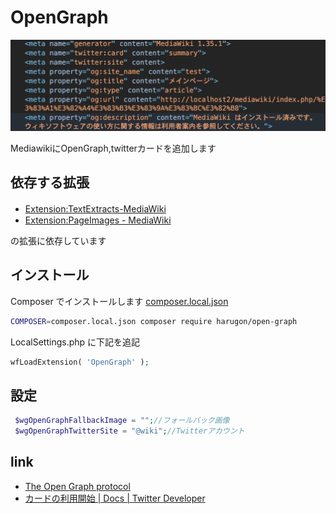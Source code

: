# OpenGraph
![MediawikiにOpenGraph](https://github.com/harugon/OpenGraph/blob/main/.gituhb/screenshot/opengraph.png?raw=true "OpenGraph")

MediawikiにOpenGraph,twitterカードを追加します

## 依存する拡張
* [Extension:TextExtracts\-MediaWiki](https://www.mediawiki.org/wiki/Extension:TextExtracts/ja)　
* [Extension:PageImages \- MediaWiki](https://www.mediawiki.org/wiki/Extension:PageImages) 

の拡張に依存しています

## インストール

Composer でインストールします [composer.local.json](https://www.mediawiki.org/wiki/Composer#Using_composer-merge-plugin)
```bash
COMPOSER=composer.local.json composer require harugon/open-graph
```

LocalSettings.php に下記を追記
```php
wfLoadExtension( 'OpenGraph' );
```

## 設定

```php
 $wgOpenGraphFallbackImage = "";//フォールバック画像
 $wgOpenGraphTwitterSite = "@wiki";//Twitterアカウント
```

## link
* [The Open Graph protocol](https://ogp.me/)
* [カードの利用開始 \| Docs \| Twitter Developer](https://developer.twitter.com/ja/docs/tweets/optimize-with-cards/guides/getting-started)

